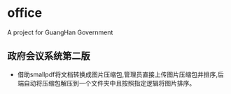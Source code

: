 # office
A project for GuangHan Government
## 政府会议系统第二版
+ 借助smallpdf将文档转换成图片压缩包,管理员直接上传图片压缩包并排序,后端自动将压缩包解压到一个文件夹中且按照指定逻辑将图片排序。
